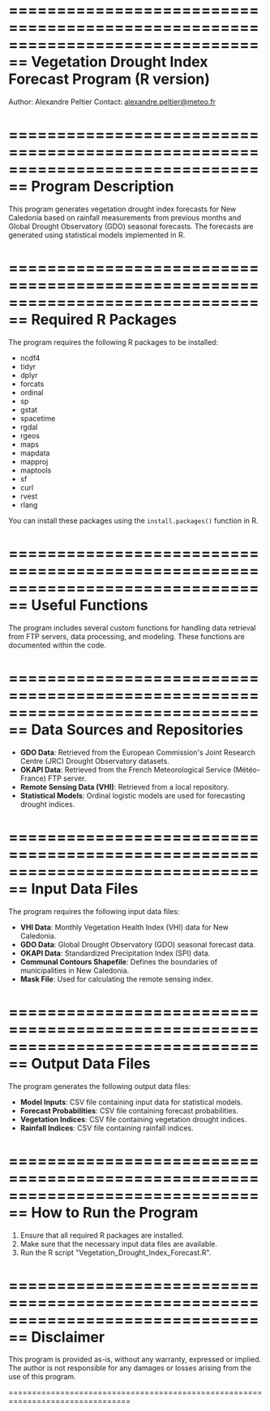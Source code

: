 ================================================================================
             Vegetation Drought Index Forecast Program (R version)
================================================================================

Author: Alexandre Peltier
Contact: alexandre.peltier@meteo.fr

================================================================================
                               Program Description
================================================================================

This program generates vegetation drought index forecasts for New Caledonia based on rainfall measurements from previous months and Global Drought Observatory (GDO) seasonal forecasts. The forecasts are generated using statistical models implemented in R.

================================================================================
                            Required R Packages
================================================================================

The program requires the following R packages to be installed:

- ncdf4
- tidyr
- dplyr
- forcats
- ordinal
- sp
- gstat
- spacetime
- rgdal
- rgeos
- maps
- mapdata
- mapproj
- maptools
- sf
- curl
- rvest
- rlang

You can install these packages using the `install.packages()` function in R.

================================================================================
                             Useful Functions
================================================================================

The program includes several custom functions for handling data retrieval from FTP servers, data processing, and modeling. These functions are documented within the code.

================================================================================
                          Data Sources and Repositories
================================================================================

- **GDO Data**: Retrieved from the European Commission's Joint Research Centre (JRC) Drought Observatory datasets.
- **OKAPI Data**: Retrieved from the French Meteorological Service (Météo-France) FTP server.
- **Remote Sensing Data (VHI)**: Retrieved from a local repository.
- **Statistical Models**: Ordinal logistic models are used for forecasting drought indices.

================================================================================
                              Input Data Files
================================================================================

The program requires the following input data files:

- **VHI Data**: Monthly Vegetation Health Index (VHI) data for New Caledonia.
- **GDO Data**: Global Drought Observatory (GDO) seasonal forecast data.
- **OKAPI Data**: Standardized Precipitation Index (SPI) data.
- **Communal Contours Shapefile**: Defines the boundaries of municipalities in New Caledonia.
- **Mask File**: Used for calculating the remote sensing index.

================================================================================
                              Output Data Files
================================================================================

The program generates the following output data files:

- **Model Inputs**: CSV file containing input data for statistical models.
- **Forecast Probabilities**: CSV file containing forecast probabilities.
- **Vegetation Indices**: CSV file containing vegetation drought indices.
- **Rainfall Indices**: CSV file containing rainfall indices.

================================================================================
                               How to Run the Program
================================================================================

1. Ensure that all required R packages are installed.
2. Make sure that the necessary input data files are available.
3. Run the R script "Vegetation_Drought_Index_Forecast.R".

================================================================================
                                  Disclaimer
================================================================================

This program is provided as-is, without any warranty, expressed or implied. The author is not responsible for any damages or losses arising from the use of this program.

================================================================================
